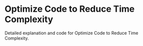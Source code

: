 # Optimize Code to Reduce Time Complexity

Detailed explanation and code for Optimize Code to Reduce Time Complexity.